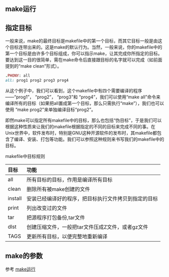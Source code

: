 ## make运行

## 指定目标

一般来说，make的最终目标是makefile中的第一个目标，而其它目标一般是由这个目标连带出来的。这是make的默认行为。当然，一般来说，你的makefile中的第一个目标是由许多个目标组成，你可以指示make，让其完成你所指定的目标。要达到这一目的很简单，需在make命令后直接跟目标的名字就可以完成（如前面提到的“make clean”形式）。

```ruby
.PHONY: all
all: prog1 prog2 prog3 prog4
```
从这个例子中，我们可以看到，这个makefile中有四个需要编译的程序——“prog1”， “prog2”， “prog3”和 “prog4”，我们可以使用“make all”命令来编译所有的目标（如果把all置成第一个目标，那么只需执行“make”），我们也可以使用 “make prog2”来单独编译目标“prog2”。

即然make可以指定所有makefile中的目标，那么也包括“伪目标”，于是我们可以根据这种性质来让我们的makefile根据指定的不同的目标来完成不同的事。在Unix世界中，软件发布时，特别是GNU这种开源软件的发布时，其makefile都包含了编译、安装、打包等功能。我们可以参照这种规则来书写我们的makefile中的目标。

makefile中目标规则

|  目标  | 功能 |
| :------  | :------ |
| all | 所有目标的目标，作用是编译所有目标|
|clean|删除所有被make创建的文件
|install|安装已经编译好的程序，把目标执行文件拷贝到指定的目标
|print|列出改变过的文件
|tar|把源程序打包备份,tar文件
|dlst|创建压缩文件，一般把tar文件压成Z文件，或者gz文件
|TAGS|更新所有目标，以便完整地重新编译

## make的参数

参考
[make运行](http://wiki.ubuntu.org.cn/%E8%B7%9F%E6%88%91%E4%B8%80%E8%B5%B7%E5%86%99Makefile:make%E8%BF%90%E8%A1%8C)

